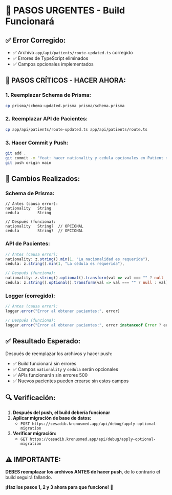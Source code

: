 # 🚨 PASOS URGENTES - Build Funcionará

## ✅ **Error Corregido:**
- ✅ Archivo `app/api/patients/route-updated.ts` corregido
- ✅ Errores de TypeScript eliminados
- ✅ Campos opcionales implementados

## 🚀 **PASOS CRÍTICOS - HACER AHORA:**

### 1. **Reemplazar Schema de Prisma:**
```bash
cp prisma/schema-updated.prisma prisma/schema.prisma
```

### 2. **Reemplazar API de Pacientes:**
```bash
cp app/api/patients/route-updated.ts app/api/patients/route.ts
```

### 3. **Hacer Commit y Push:**
```bash
git add .
git commit -m "feat: hacer nationality y cedula opcionales en Patient model"
git push origin main
```

## 🔧 **Cambios Realizados:**

### Schema de Prisma:
```prisma
// Antes (causa error):
nationality   String
cedula        String

// Después (funciona):
nationality   String?  // OPCIONAL
cedula        String?  // OPCIONAL
```

### API de Pacientes:
```typescript
// Antes (causa error):
nationality: z.string().min(1, "La nacionalidad es requerida"),
cedula: z.string().min(1, "La cédula es requerida"),

// Después (funciona):
nationality: z.string().optional().transform(val => val === "" ? null : val),
cedula: z.string().optional().transform(val => val === "" ? null : val),
```

### Logger (corregido):
```typescript
// Antes (causa error):
logger.error("Error al obtener pacientes:", error)

// Después (funciona):
logger.error("Error al obtener pacientes:", error instanceof Error ? error : new Error(String(error)))
```

## ✅ **Resultado Esperado:**

Después de reemplazar los archivos y hacer push:
- ✅ Build funcionará sin errores
- ✅ Campos `nationality` y `cedula` serán opcionales
- ✅ APIs funcionarán sin errores 500
- ✅ Nuevos pacientes pueden crearse sin estos campos

## 🔍 **Verificación:**

1. **Después del push, el build debería funcionar**
2. **Aplicar migración de base de datos:**
   - `POST https://cesadib.kronusmed.app/api/debug/apply-optional-migration`
3. **Verificar migración:**
   - `GET https://cesadib.kronusmed.app/api/debug/apply-optional-migration`

## ⚠️ **IMPORTANTE:**

**DEBES reemplazar los archivos ANTES de hacer push**, de lo contrario el build seguirá fallando.

**¡Haz los pasos 1, 2 y 3 ahora para que funcione!** 🎯
